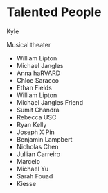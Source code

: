 # Talented People

Kyle 

Musical theater 

- William Lipton
- Michael Jangles
- Anna haRVARD
- Chloe Saracco
- Ethan Fields
- William Lipton
- Michael Jangles Friend
- Sumit Chandra
- Rebecca USC
- Ryan Kelly
- Joseph X Pin
- Benjamin Lampbert
- Nicholas Chen
- Jullian Carreiro
- Marcelo
- Michael Yu
- Sarah Fouad
- Kiesse